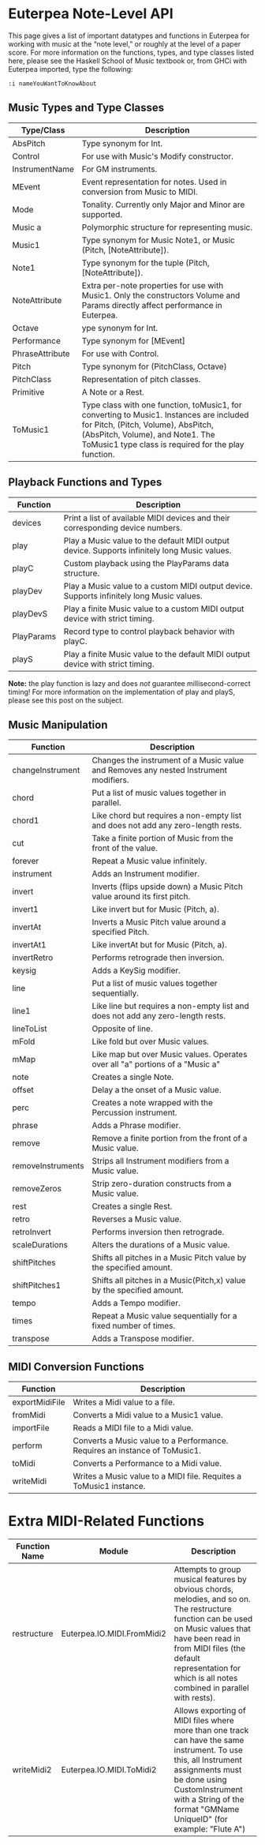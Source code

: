 # Euterpea Note-Level API

This page gives a list of important datatypes and functions in Euterpea for working with music at the “note level,” or roughly at the level of a paper score. 
For more information on the functions, types, and type classes listed here, please see the Haskell School of Music textbook or, from GHCi with Euterpea imported, type the following:

``:i nameYouWantToKnowAbout``

## Music Types and Type Classes

| Type/Class	| Description |
| ---------- | ------------- |
| AbsPitch	| Type synonym for Int. |
| Control	| For use with Music's Modify constructor. |
| InstrumentName	| For GM instruments. |
| MEvent	| Event representation for notes. Used in conversion from Music to MIDI. |
| Mode	| Tonality. Currently only Major and Minor are supported. |
| Music a	| Polymorphic structure for representing music. |
| Music1	| Type synonym for Music Note1, or Music (Pitch, \[NoteAttribute]). |
| Note1	| Type synonym for the tuple (Pitch, \[NoteAttribute]). |
| NoteAttribute	| Extra per-note properties for use with Music1. Only the constructors Volume and Params directly affect performance in Euterpea. |
| Octave	| ype synonym for Int. |
| Performance	| Type synonym for \[MEvent] |
| PhraseAttribute	| For use with Control. |
| Pitch	| Type synonym for (PitchClass, Octave) |
| PitchClass	| Representation of pitch classes. |
| Primitive	| A Note or a Rest. |
| ToMusic1	| Type class with one function, toMusic1, for converting to Music1. Instances are included for Pitch, (Pitch, Volume), AbsPitch, (AbsPitch, Volume), and Note1. The ToMusic1 type class is required for the play function. |

## Playback Functions and Types

| Function	| Description |
| ---------- | ------------- |
| devices	| Print a list of available MIDI devices and their corresponding device numbers. |
| play	| Play a Music value to the default MIDI output device. Supports infinitely long Music values. |
| playC	| Custom playback using the PlayParams data structure. |
| playDev	| Play a Music value to a custom MIDI output device. Supports infinitely long Music values. |
| playDevS	| Play a finite Music value to a custom MIDI output device with strict timing. |
| PlayParams	| Record type to control playback behavior with playC. |
| playS	| Play a finite Music value to the default MIDI output device with strict timing. |

**Note:** the play function is lazy and does *not* guarantee millisecond-correct timing! For more information on the implementation of play and playS, please see this post on the subject.

## Music Manipulation

| Function	| Description |
| ---------- | ------------- |
| changeInstrument	| Changes the instrument of a Music value and Removes any nested Instrument modifiers. |
| chord	| Put a list of music values together in parallel. |
| chord1	| Like chord but requires a non-empty list and does not add any zero-length rests. |
| cut	| Take a finite portion of Music from the front of the value. |
| forever	| Repeat a Music value infinitely. |
| instrument	| Adds an Instrument modifier. |
| invert	| Inverts (flips upside down) a Music Pitch value around its first pitch. |
| invert1	| Like invert but for Music (Pitch, a). |
| invertAt	| Inverts a Music Pitch value around a specified Pitch. |
| invertAt1	| Like invertAt but for Music (Pitch, a). |
| invertRetro	| Performs retrograde then inversion. |
| keysig	| Adds a KeySig modifier. |
| line	| Put a list of music values together sequentially. |
| line1	| Like line but requires a non-empty list and does not add any zero-length rests. |
| lineToList	| Opposite of line. |
| mFold	| Like fold but over Music values. |
| mMap	| Like map but over Music values. Operates over all "a" portions of a "Music a" |
| note	| Creates a single Note. |
| offset	| Delay a the onset of a Music value. |
| perc	| Creates a note wrapped with the Percussion instrument. |
| phrase	| Adds a Phrase modifier. |
| remove	| Remove a finite portion from the front of a Music value. |
| removeInstruments	| Strips all Instrument modifiers from a Music value. |
| removeZeros	| Strip zero-duration constructs from a Music value. |
| rest	| Creates a single Rest. |
| retro	| Reverses a Music value. |
| retroInvert	| Performs inversion then retrograde. |
| scaleDurations	| Alters the durations of a Music value. |
| shiftPitches	| Shifts all pitches in a Music Pitch value by the specified amount. |
| shiftPitches1	| Shifts all pitches in a Music(Pitch,x) value by the specified amount. |
| tempo	| Adds a Tempo modifier. |
| times	| Repeat a Music value sequentially for a fixed number of times. |
| transpose	| Adds a Transpose modifier. |

## MIDI Conversion Functions

| Function	| Description |
| ---------- | ------------- |
| exportMidiFile	| Writes a Midi value to a file. |
| fromMidi	| Converts a Midi value to a Music1 value. |
| importFile	| Reads a MIDI file to a Midi value. |
| perform	| Converts a Music value to a Performance. Requires an instance of ToMusic1. |
| toMidi	| Converts a Performance to a Midi value. |
| writeMidi	| Writes a Music value to a MIDI file. Requites a ToMusic1 instance. |

# Extra MIDI-Related Functions

| Function Name	| Module	| Description |
| ----- | ----- | ------ |
| restructure	| Euterpea.IO.MIDI.FromMidi2	| Attempts to group musical features by obvious chords, melodies, and so on. The restructure function can be used on Music values that have been read in from MIDI files (the default representation for which is all notes combined in parallel with rests). |
| writeMidi2	| Euterpea.IO.MIDI.ToMidi2	| Allows exporting of MIDI files where more than one track can have the same instrument. To use this, all Instrument assignments must be done using CustomInstrument with a String of the format "GMName UniqueID" (for example: "Flute A") |

